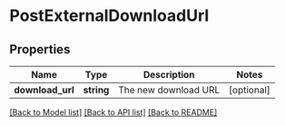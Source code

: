 # PostExternalDownloadUrl

## Properties
Name | Type | Description | Notes
------------ | ------------- | ------------- | -------------
**download_url** | **string** | The new download URL | [optional] 

[[Back to Model list]](../README.md#documentation-for-models) [[Back to API list]](../README.md#documentation-for-api-endpoints) [[Back to README]](../README.md)


